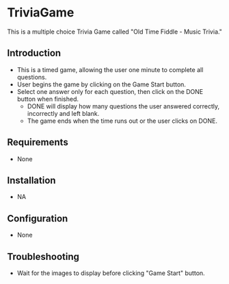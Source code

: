 # TriviaGame

This is a multiple choice Trivia Game called "Old Time Fiddle - Music Trivia."

## Introduction

* This is a timed game, allowing the user one minute to complete all questions.
* User begins the game by clicking on the Game Start button.
* Select one answer only for each question, then click on the DONE button when finished.
	* DONE will display how many questions the user answered correctly, incorrectly and left blank.
	* The game ends when the time runs out or the user clicks on DONE.

## Requirements
* None

## Installation
* NA

## Configuration
* None 

## Troubleshooting
* Wait for the images to display before clicking "Game Start" button.